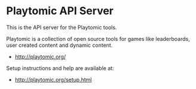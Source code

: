 # Playtomic API Server

This is the API server for the Playtomic tools.

Playtomic is a collection of open source tools for games
like leaderboards, user created content and dynamic content.

  - http://playtomic.org/

Setup instructions and help are available at:

  - http://playtomic.org/setup.html
